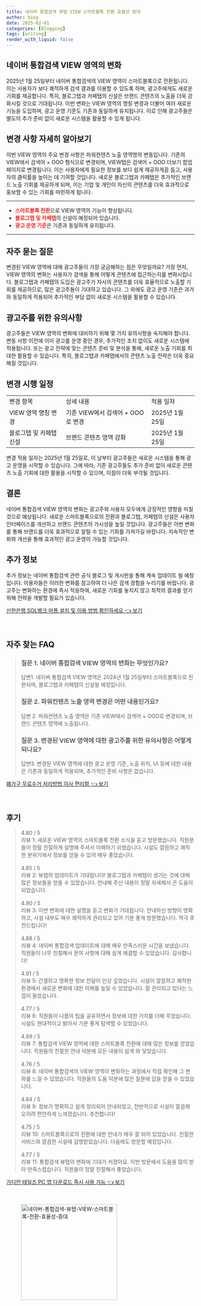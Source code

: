 ```yaml
---
title: 네이버 통합검색 뷰탭 VIEW 스마트블록 전환 효율성 증대
author: bing
date: 2025-02-01
categories: [Blogging]
tags: [writing]
render_with_liquid: false
---
```



<h2 id='네이버 통합검색 VIEW 영역의 변화'>네이버 통합검색 VIEW 영역의 변화</h2>

<p>2025년 1월 25일부터 네이버 통합검색의 VIEW 영역이 스마트블록으로 전환됩니다. 이는 사용자가 보다 쾌적하게 검색 결과를 이용할 수 있도록 하며, 광고주에게도 새로운 기회를 제공합니다. 특히, 블로그탭과 카페탭의 신설은 브랜드 콘텐츠의 노출을 더욱 강화시킬 것으로 기대됩니다. 이번 변화는 VIEW 영역의 명칭 변경과 더불어 여러 새로운 기능을 도입하며, 광고 운영 기준도 기존과 동일하게 유지됩니다. 이로 인해 광고주들은 별도의 추가 준비 없이 새로운 시스템을 활용할 수 있게 됩니다.</p>

<h2 id='변경 사항 자세히 알아보기'>변경 사항 자세히 알아보기</h2>

<p>이번 VIEW 영역의 주요 변경 사항은 파워컨텐츠 노출 영역명의 변동입니다. 기존의 VIEW에서 검색어 + OOO 형식으로 변경되며, VIEW탭은 검색어 + OOO 더보기 팝업 페이지로 변경됩니다. 이는 사용자에게 필요한 정보를 보다 쉽게 제공하게끔 돕고, 사용자의 클릭률을 높이는 데 기여할 것입니다. 새로운 블로그탭과 카페탭은 추가적인 브랜드 노출 기회를 제공하게 되며, 이는 기업 및 개인이 자신의 콘텐츠를 더욱 효과적으로 홍보할 수 있는 기회를 마련하게 됩니다.</p>

<hr />

<ul>
    <li><b><span style="color: #ee2323;">스마트블록 전환</span></b>으로 VIEW 영역의 기능이 향상됩니다.</li>
    <li><b><span style="color: #ee2323;">블로그탭 및 카페탭</span></b>의 신설이 예정되어 있습니다.</li>
    <li><b><span style="color: #ee2323;">광고 운영 기준</span></b>은 기존과 동일하게 유지됩니다.</li>
</ul>

<hr />

<h2 id='자주 묻는 질문'>자주 묻는 질문</h2>

<p>변경된 VIEW 영역에 대해 광고주들이 가장 궁금해하는 점은 무엇일까요? 가장 먼저, VIEW 영역의 변화는 사용자가 검색을 통해 어떻게 콘텐츠에 접근하는지를 변화시킵니다. 블로그탭과 카페탭의 도입은 광고주가 자사의 콘텐츠를 더욱 효율적으로 노출할 기회를 제공하므로, 많은 광고주들이 기대하고 있습니다. 그 외에도 광고 운영 기준은 과거와 동일하게 적용되어 추가적인 부담 없이 새로운 시스템을 활용할 수 있습니다.</p>

<h2 id='광고주를 위한 유의사항'>광고주를 위한 유의사항</h2>

<p>광고주들은 VIEW 영역의 변화에 대비하기 위해 몇 가지 유의사항을 숙지해야 합니다. 변동 사항 이전에 이미 광고를 운영 중인 경우, 추가적인 조치 없이도 새로운 시스템에 적용됩니다. 또는 광고 전략에 맞는 콘텐츠 준비 및 분석을 통해, 새로운 노출 기회를 최대한 활용할 수 있습니다. 특히, 블로그탭과 카페탭에서의 콘텐츠 노출 전략은 더욱 중요해질 것입니다.</p>

<h2 id='변경 시행 일정'>변경 시행 일정</h2>

<table>
    <tr>
        <td>변경 항목</td>
        <td>상세 내용</td>
        <td>적용 일자</td>
    </tr>
    <tr>
        <td>VIEW 영역 명칭 변경</td>
        <td>기존 VIEW에서 검색어 + OOO로 변경</td>
        <td>2025년 1월 25일</td>
    </tr>
    <tr>
        <td>블로그탭 및 카페탭 신설</td>
        <td>브랜드 콘텐츠 영역 강화</td>
        <td>2025년 1월 25일</td>
    </tr>
</table>

<p>변경 적용 일자는 2025년 1월 25일로, 이 날부터 광고주들은 새로운 시스템을 통해 광고 운영을 시작할 수 있습니다. 그에 따라, 기존 광고주들도 추가 준비 없이 새로운 콘텐츠 노출 기회에 대한 활용을 시작할 수 있으며, 이점이 더욱 부각될 것입니다.</p>

<h2 id='결론'>결론</h2>

<p>네이버 통합검색 VIEW 영역의 변화는 광고주와 사용자 모두에게 긍정적인 영향을 미칠 것으로 예상됩니다. 새로운 스마트블록으로의 전환과 블로그탭, 카페탭의 신설은 사용자 인터페이스를 개선하고 브랜드 콘텐츠의 가시성을 높일 것입니다. 광고주들은 이번 변화를 통해 브랜드를 더욱 효과적으로 알릴 수 있는 기회를 가져가길 바랍니다. 지속적인 변화와 개선을 통해 효과적인 광고 운영이 가능할 것입니다.</p>

<h2 id='추가 정보'>추가 정보</h2>

<p>추가 정보는 네이버 통합검색 관련 공식 블로그 및 게시판을 통해 계속 업데이트 될 예정입니다. 이용자들은 이러한 변화를 참고하여 더 나은 검색 경험을 누리기를 바랍니다. 광고주는 변화하는 환경에 즉시 적응하여, 새로운 기회를 놓치지 않고 최적의 결과를 얻기 위해 전략을 개발할 필요가 있습니다.</p>


<p><a class="click-button" title="신한은행 SOL뱅크 어플 설치 및 이용 방법 확인하세요" href="https://purplelist.github.io/posts/%EC%8B%A0%ED%95%9C%EC%9D%80%ED%96%89-SOL%EB%B1%85%ED%81%AC-%EC%96%B4%ED%94%8C-%EC%84%A4%EC%B9%98-%EB%B0%8F-%EC%9D%B4%EC%9A%A9-%EB%B0%A9%EB%B2%95-%ED%99%95%EC%9D%B8%ED%95%98%EC%84%B8%EC%9A%94/" rel="dofollow">신한은행 SOL뱅크 어플 설치 및 이용 방법 확인하세요 👈 보기</a></p><br>
<h2 id='자주_찾는_FAQ'>자주 찾는 FAQ</h2>
<div itemscope="" itemtype="https://schema.org/FAQPage">
<blockquote>
<div itemscope="" itemprop="mainEntity" itemtype="https://schema.org/Question">
<h3 itemprop="name">질문 1. 네이버 통합검색 VIEW 영역의 변화는 무엇인가요?</h3>
<div itemscope="" itemprop="acceptedAnswer" itemtype="https://schema.org/Answer">
<span itemprop="text">
<p>답변1. 네이버 통합검색 VIEW 영역은 2024년 1월 25일부터 스마트블록으로 전환되며, 블로그탭과 카페탭이 신설될 예정입니다.</p>
</span>
</div>
</div>
<div itemscope="" itemprop="mainEntity" itemtype="https://schema.org/Question">
<h3 itemprop="name">질문 2. 파워컨텐츠 노출 영역 변경은 어떤 내용인가요?</h3>
<div itemscope="" itemprop="acceptedAnswer" itemtype="https://schema.org/Answer">
<span itemprop="text">
<p>답변 2. 파워컨텐츠 노출 영역은 기존 VIEW에서 검색어 + OOO로 변경되며, 브랜드 콘텐츠 영역에 노출됩니다.</p>
</span>
</div>
</div>
<div itemscope="" itemprop="mainEntity" itemtype="https://schema.org/Question">
<h3 itemprop="name">질문 3. 변경된 VIEW 영역에 대한 광고주를 위한 유의사항은 어떻게 되나요?</h3>
<div itemscope="" itemprop="acceptedAnswer" itemtype="https://schema.org/Answer">
<span itemprop="text">
<p>답변3. 변경된 VIEW 영역에 대한 광고 운영 기준, 노출 위치, UI 등에 대한 내용은 기존과 동일하게 적용되며, 추가적인 준비 사항은 없습니다.</p>
</span>
</div>
</div>
</blockquote>
</div>
<p><a class="click-button" title="폐가구 무료수거 처리방법 이사 편리함" href="https://purplelist.github.io/posts/%ED%8F%90%EA%B0%80%EA%B5%AC-%EB%AC%B4%EB%A3%8C%EC%88%98%EA%B1%B0-%EC%B2%98%EB%A6%AC%EB%B0%A9%EB%B2%95-%EC%9D%B4%EC%82%AC-%ED%8E%B8%EB%A6%AC%ED%95%A8/" rel="dofollow">폐가구 무료수거 처리방법 이사 편리함 👈 보기</a></p><br>
<h2 id='후기'>후기</h2>
<div itemscope itemtype="https://schema.org/Product">
  <blockquote>
  <div itemprop="review" itemscope itemtype="https://schema.org/Review">
      <div itemprop="reviewRating" itemscope itemtype="https://schema.org/Rating"> <span itemprop="ratingValue">4.80</span> / <span itemprop="bestRating">5</span> </div>
      <span itemprop="reviewBody">리뷰 1: 새로운 VIEW 영역의 스마트블록 전환 소식을 듣고 방문했습니다. 직원분들이 정말 친절하게 설명해 주셔서 이해하기 쉬웠습니다. 시설도 깔끔하고 쾌적한 분위기에서 정보를 얻을 수 있어 매우 좋았습니다.</span>
  </div>
  <br>
  <div itemprop="review" itemscope itemtype="https://schema.org/Review">
      <div itemprop="reviewRating" itemscope itemtype="https://schema.org/Rating"> <span itemprop="ratingValue">4.85</span> / <span itemprop="bestRating">5</span> </div>
      <span itemprop="reviewBody">리뷰 2: 뷰탭의 업데이트가 기대됩니다! 블로그탭과 카페탭이 생기는 것에 대해 많은 정보들을 얻을 수 있었습니다. 안내해 주신 내용이 정말 자세해서 큰 도움이 되었습니다.</span>
  </div>
  <br>
  <div itemprop="review" itemscope itemtype="https://schema.org/Review">
      <div itemprop="reviewRating" itemscope itemtype="https://schema.org/Rating"> <span itemprop="ratingValue">4.90</span> / <span itemprop="bestRating">5</span> </div>
      <span itemprop="reviewBody">리뷰 3: 이번 변화에 대한 설명을 듣고 변화가 기대됩니다. 안내하신 방향이 명확하고, 시설 내부도 매우 쾌적하게 관리되고 있어 기분 좋게 방문했습니다. 적극 추천드립니다!</span>
  </div>
  <br>
  <div itemprop="review" itemscope itemtype="https://schema.org/Review">
      <div itemprop="reviewRating" itemscope itemtype="https://schema.org/Rating"> <span itemprop="ratingValue">4.88</span> / <span itemprop="bestRating">5</span> </div>
      <span itemprop="reviewBody">리뷰 4: 네이버 통합검색 업데이트에 대해 매우 만족스러운 시간을 보냈습니다. 직원들이 너무 친절해서 문의 사항에 대해 쉽게 해결할 수 있었습니다. 감사합니다!</span>
  </div>
  <br>
  <div itemprop="review" itemscope itemtype="https://schema.org/Review">
      <div itemprop="reviewRating" itemscope itemtype="https://schema.org/Rating"> <span itemprop="ratingValue">4.91</span> / <span itemprop="bestRating">5</span> </div>
      <span itemprop="reviewBody">리뷰 5: 간결하고 명확한 정보 전달이 인상 깊었습니다. 시설이 깔끔하고 쾌적한 환경에서 새로운 변화에 대한 이해를 높일 수 있었습니다. 잘 관리되고 있다는 느낌이 들었습니다.</span>
  </div>
  <br>
  <div itemprop="review" itemscope itemtype="https://schema.org/Review">
      <div itemprop="reviewRating" itemscope itemtype="https://schema.org/Rating"> <span itemprop="ratingValue">4.77</span> / <span itemprop="bestRating">5</span> </div>
      <span itemprop="reviewBody">리뷰 6: 직원들이 나름의 팁을 공유하면서 정보에 대한 가치를 더해 주었습니다. 시설도 현대적이고 밝아서 기분 좋게 탐색할 수 있었습니다.</span>
  </div>
  <br>
  <div itemprop="review" itemscope itemtype="https://schema.org/Review">
      <div itemprop="reviewRating" itemscope itemtype="https://schema.org/Rating"> <span itemprop="ratingValue">4.99</span> / <span itemprop="bestRating">5</span> </div>
      <span itemprop="reviewBody">리뷰 7: 통합검색 VIEW 영역에 대한 스마트블록 전환에 대해 많은 정보를 얻었습니다. 직원들의 친절한 안내 덕분에 모든 내용이 쉽게 와 닿았습니다.</span>
  </div>
  <br>
  <div itemprop="review" itemscope itemtype="https://schema.org/Review">
      <div itemprop="reviewRating" itemscope itemtype="https://schema.org/Rating"> <span itemprop="ratingValue">4.76</span> / <span itemprop="bestRating">5</span> </div>
      <span itemprop="reviewBody">리뷰 8: 네이버 통합검색의 VIEW 영역이 변화하는 과정에서 직접 확인해 그 변화를 느낄 수 있었습니다. 직원들의 도움 덕분에 많은 질문에 답을 얻을 수 있었습니다.</span>
  </div>
  <br>
  <div itemprop="review" itemscope itemtype="https://schema.org/Review">
      <div itemprop="reviewRating" itemscope itemtype="https://schema.org/Rating"> <span itemprop="ratingValue">4.84</span> / <span itemprop="bestRating">5</span> </div>
      <span itemprop="reviewBody">리뷰 9: 정보가 명확하고 쉽게 정리되어 안내되었고, 전반적으로 시설이 깔끔해 오히려 편안하게 느껴졌습니다. 추천합니다!</span>
  </div>
  <br>
  <div itemprop="review" itemscope itemtype="https://schema.org/Review">
      <div itemprop="reviewRating" itemscope itemtype="https://schema.org/Rating"> <span itemprop="ratingValue">4.75</span> / <span itemprop="bestRating">5</span> </div>
      <span itemprop="reviewBody">리뷰 10: 스마트블록으로의 전환에 대한 안내가 매우 잘 되어 있었습니다. 친절한 서비스와 깔끔한 시설에 감명받았습니다. 다음에도 방문할 예정입니다.</span>
  </div>
  <br>
  <div itemprop="review" itemscope itemtype="https://schema.org/Review">
      <div itemprop="reviewRating" itemscope itemtype="https://schema.org/Rating"> <span itemprop="ratingValue">4.77</span> / <span itemprop="bestRating">5</span> </div>
      <span itemprop="reviewBody">리뷰 11: 통합검색 뷰탭의 변화에 기대가 커졌어요. 이번 방문에서 도움을 많이 받아 만족스럽습니다. 직원들이 정말 친절해서 좋았습니다.</span>
  </div>
  </blockquote>
</div>
<p><a class="click-button" title="가디언 테일즈 PC 앱 다운로드 즉시 사용 가능" href="https://purplelist.github.io/posts/%EA%B0%80%EB%94%94%EC%96%B8-%ED%85%8C%EC%9D%BC%EC%A6%88-PC-%EC%95%B1-%EB%8B%A4%EC%9A%B4%EB%A1%9C%EB%93%9C-%EC%A6%89%EC%8B%9C-%EC%82%AC%EC%9A%A9-%EA%B0%80%EB%8A%A5/" rel="dofollow">가디언 테일즈 PC 앱 다운로드 즉시 사용 가능 👈 보기</a></p><br>
<figure class="image"><img src="https://purplelist.github.io/assets/img/thumbnail/네이버-통합검색-뷰탭-VIEW-스마트블록-전환-효율성-증대.webp" alt="네이버-통합검색-뷰탭-VIEW-스마트블록-전환-효율성-증대" width="256" height="256"></figure>